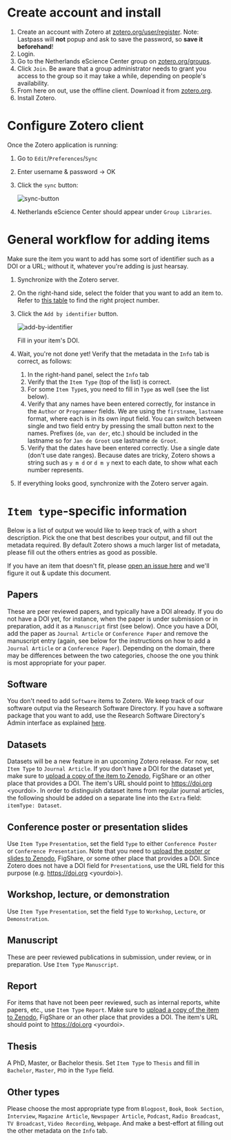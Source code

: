 # Create account and install

1. Create an account with Zotero at
[zotero.org/user/register](https://www.zotero.org/user/register/). Note:
Lastpass will **not** popup and ask to save the password, so **save it
beforehand**!
1. Login.
1. Go to the Netherlands eScience Center group on
[zotero.org/groups](https://www.zotero.org/groups/1689348/netherlands_escience_center).
1. Click `Join`. Be aware that a group administrator needs to grant you access
to the group so it may take a while, depending on people's availability.
1. From here on out, use the offline client. Download it from
[zotero.org](https://www.zotero.org/download/).
1. Install Zotero.

# Configure Zotero client

Once the Zotero application is running:

1. Go to `Edit`/`Preferences`/`Sync`
1. Enter username & password -> OK
1. Click the `sync` button:

    ![sync-button](https://raw.githubusercontent.com/research-software-directory/instruction/master/zotero-sync-button.png)

1. Netherlands eScience Center should appear under `Group Libraries`.

# General workflow for adding items

Make sure the item you want to add has some sort of identifier such as a DOI or
a URL; without it, whatever you're adding is just hearsay.

1. Synchronize with the Zotero server.
1. On the right-hand side, select the folder that you want to add an item to. Refer
to [this table](projects.md) to find the right project number.
1. Click the `Add by identifier` button.

    ![add-by-identifier](https://raw.githubusercontent.com/research-software-directory/instruction/master/zotero-add-by-identifier.png)

    Fill in your item's DOI.

1. Wait, you're not done yet! Verify that the metadata in the `Info` tab is
correct, as follows:
   1. In the right-hand panel, select the `Info` tab
   1. Verify that the `Item Type` (top of the list) is correct.
   1. For some `Item Type`s, you need to fill in `Type` as well (see the list below).
   1. Verify that any names have been entered correctly, for instance in the `Author` or
   `Programmer` fields. We are using the `firstname`, `lastname` format, where each
   is in its own input field. You can switch between single and two field entry by
   pressing the small button next to the names. Prefixes (`de`, `van der`, etc.)
   should be included in the lastname so for `Jan de Groot` use lastname `de
   Groot`.
   1. Verify that the dates have been entered correctly. Use a single date (don't
   use date ranges). Because dates are tricky, Zotero shows a string such as
   `y m d` or `d m y` next to each date, to show what each number represents.
1. If everything looks good, synchronize with the Zotero server again.


# `Item type`-specific information

Below is a list of output we would like to keep track of, with a short
description. Pick the one that best describes your output, and fill out the
metadata required. By default Zotero shows a much larger list of metadata,
please fill out the others entries as good as possible.

If you have an item that doesn't fit, please [open an issue
here](https://github.com/research-software-directory/issues) and we'll figure it
out & update this document.

## Papers

These are peer reviewed papers, and typically have a DOI already. If you do not
have a DOI yet, for instance, when the paper is under submission or in
preparation, add it as a `Manuscript` first (see below). Once you have a DOI,
add the paper as `Journal Article` or `Conference Paper` and remove the
manuscript entry (again, see below for the instructions on how to add a `Journal
Article` or a `Conference Paper`). Depending on the domain, there may be
differences between the two categories, choose the one you think is most
appropriate for your paper.

## Software

You don't need to add `Software` items to Zotero. We keep track of our software
output via the Research Software Directory. If you have a software package that
you want to add, use the Research Software Directory's Admin interface as
explained [here](README.md).

## Datasets

Datasets will be a new feature in an upcoming Zotero release. For now, set
`Item Type` to `Journal Article`. 
If you don't have a DOI for the dataset yet, make sure to [upload a copy of the item
to Zenodo](https://zenodo.org/deposit/new), FigShare or an other place that provides a DOI. The item's URL should
point to https://doi.org &lt;yourdoi&gt;.
In order to distinguish dataset items from
regular journal articles, the following should be added on a
separate line into the `Extra` field: `itemType: Dataset`.

## Conference poster or presentation slides

Use `Item Type` `Presentation`, set the field `Type` to either `Conference
Poster` or `Conference Presentation`. Note that you need to [upload the poster or
slides to Zenodo](https://zenodo.org/deposit/new), FigShare, or some other place that provides a DOI. Since
Zotero does not have a DOI field for `Presentation`s, use the URL field for this
purpose (e.g. https://doi.org &lt;yourdoi&gt;).

## Workshop, lecture, or demonstration

Use `Item Type` `Presentation`, set the field `Type` to `Workshop`, `Lecture`,
or `Demonstration`.

## Manuscript

These are peer reviewed publications in submission, under review, or in preparation.
Use `Item Type` `Manuscript`.

## Report

For items that have not been peer reviewed, such as internal reports, white
papers, etc., use `Item Type` `Report`. Make sure to [upload a copy of the item
to Zenodo](https://zenodo.org/deposit/new), FigShare or an other place that provides a DOI. The item's URL should
point to https://doi.org &lt;yourdoi&gt;.

## Thesis

A PhD, Master, or Bachelor thesis. Set `Item Type` to `Thesis` and fill in
`Bachelor`, `Master`, `PhD` in the `Type` field.

## Other types

Please choose the most appropriate type from `Blogpost`, `Book`, `Book Section`,
`Interview`, `Magazine Article`, `Newspaper Article`, `Podcast`, `Radio
Broadcast`, `TV Broadcast`, `Video Recording`, `Webpage`. And make a best-effort
at filling out the other metadata on the `Info` tab.



